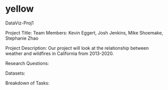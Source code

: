 # yellow
DataViz-Proj1

Project Title:
Team Members: Kevin Eggert, Josh Jenkins, Mike Shoemake, Stephanie Zhao

Project Description: Our project will look at the relationship between weather and wildfires in California from 2013-2020. 

Research Questions:

Datasets:

Breakdown of Tasks:
